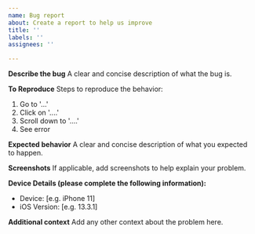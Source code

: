 ```yaml
---
name: Bug report
about: Create a report to help us improve
title: ''
labels: ''
assignees: ''

---
```


**Describe the bug**
A clear and concise description of what the bug is.

**To Reproduce**
Steps to reproduce the behavior:
1. Go to '...'
2. Click on '....'
3. Scroll down to '....'
4. See error

**Expected behavior**
A clear and concise description of what you expected to happen.

**Screenshots**
If applicable, add screenshots to help explain your problem.

**Device Details (please complete the following information):**
 - Device: [e.g. iPhone 11]
 - iOS Version: [e.g. 13.3.1]

**Additional context**
Add any other context about the problem here.
